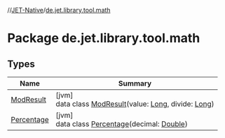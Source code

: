 //[JET-Native](../../index.md)/[de.jet.library.tool.math](index.md)

# Package de.jet.library.tool.math

## Types

| Name | Summary |
|---|---|
| [ModResult](-mod-result/index.md) | [jvm]<br>data class [ModResult](-mod-result/index.md)(value: [Long](https://kotlinlang.org/api/latest/jvm/stdlib/kotlin/-long/index.html), divide: [Long](https://kotlinlang.org/api/latest/jvm/stdlib/kotlin/-long/index.html)) |
| [Percentage](-percentage/index.md) | [jvm]<br>data class [Percentage](-percentage/index.md)(decimal: [Double](https://kotlinlang.org/api/latest/jvm/stdlib/kotlin/-double/index.html)) |
